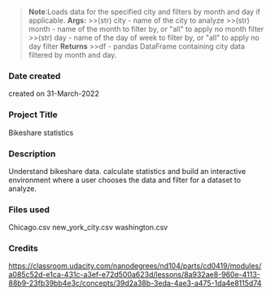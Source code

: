 >**Note**:Loads data for the specified city and filters by month and day if applicable.
**Args:**
        >>(str) city - name of the city to analyze
        >>(str) month - name of the month to filter by, or "all" to apply no month filter
        >>(str) day - name of the day of week to filter by, or "all" to apply no day filter
**Returns**
        >>df - pandas DataFrame containing city data filtered by month and day.

### Date created
created on 31-March-2022

### Project Title
Bikeshare statistics

### Description
Understand bikeshare data. calculate statistics  and build an interactive environment where a user chooses the data and filter for a 
dataset to analyze.

### Files used
Chicago.csv
new_york_city.csv
washington.csv

### Credits
 https://classroom.udacity.com/nanodegrees/nd104/parts/cd0419/modules/a085c52d-e1ca-431c-a3ef-e72d500a623d/lessons/8a932ae8-960e-4113-88b9-23fb39bb4e3c/concepts/39d2a38b-3eda-4ae3-a475-1da4e8115d74

